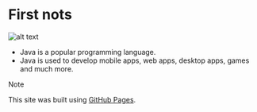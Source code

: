 # First nots
![alt text](https://www.aleqt.com/sites/default/files/styles/scale_660/public/a/785575_286435.jpg?itok=l73DrsBq)

- Java is a popular programming language.
- Java is used to develop mobile apps, web apps, desktop apps, games and much more.
> [!NOTE]
> This site was built using [GitHub Pages](https://pages.github.com/).
